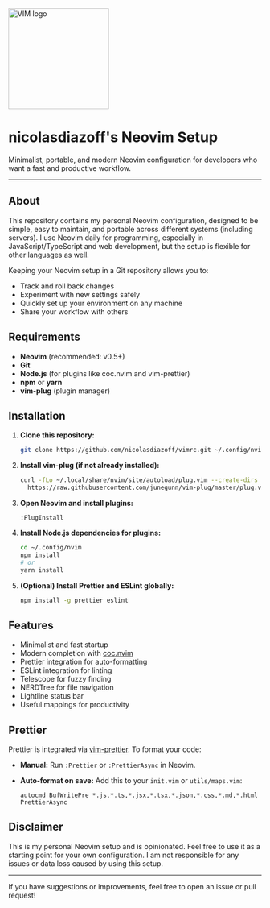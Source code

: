 <img src="https://upload.wikimedia.org/wikipedia/commons/thumb/9/9f/Vimlogo.svg/1022px-Vimlogo.svg.png" alt="VIM logo" style="height: 200px;"/>

# nicolasdiazoff's Neovim Setup

Minimalist, portable, and modern Neovim configuration for developers who want a fast and productive workflow.

---

## About

This repository contains my personal Neovim configuration, designed to be simple, easy to maintain, and portable across different systems (including servers). I use Neovim daily for programming, especially in JavaScript/TypeScript and web development, but the setup is flexible for other languages as well.

Keeping your Neovim setup in a Git repository allows you to:

- Track and roll back changes
- Experiment with new settings safely
- Quickly set up your environment on any machine
- Share your workflow with others

## Requirements

- **Neovim** (recommended: v0.5+)
- **Git**
- **Node.js** (for plugins like coc.nvim and vim-prettier)
- **npm** or **yarn**
- **vim-plug** (plugin manager)

## Installation

1. **Clone this repository:**

   ```sh
   git clone https://github.com/nicolasdiazoff/vimrc.git ~/.config/nvim
   ```

2. **Install vim-plug (if not already installed):**

   ```sh
   curl -fLo ~/.local/share/nvim/site/autoload/plug.vim --create-dirs \
     https://raw.githubusercontent.com/junegunn/vim-plug/master/plug.vim
   ```

3. **Open Neovim and install plugins:**

   ```vim
   :PlugInstall
   ```

4. **Install Node.js dependencies for plugins:**

   ```sh
   cd ~/.config/nvim
   npm install
   # or
   yarn install
   ```

5. **(Optional) Install Prettier and ESLint globally:**

   ```sh
   npm install -g prettier eslint
   ```

## Features

- Minimalist and fast startup
- Modern completion with [coc.nvim](https://github.com/neoclide/coc.nvim)
- Prettier integration for auto-formatting
- ESLint integration for linting
- Telescope for fuzzy finding
- NERDTree for file navigation
- Lightline status bar
- Useful mappings for productivity

## Prettier

Prettier is integrated via [vim-prettier](https://github.com/prettier/vim-prettier). To format your code:

- **Manual:** Run `:Prettier` or `:PrettierAsync` in Neovim.
- **Auto-format on save:** Add this to your `init.vim` or `utils/maps.vim`:

  ```vim
  autocmd BufWritePre *.js,*.ts,*.jsx,*.tsx,*.json,*.css,*.md,*.html PrettierAsync
  ```

## Disclaimer

This is my personal Neovim setup and is opinionated. Feel free to use it as a starting point for your own configuration. I am not responsible for any issues or data loss caused by using this setup.

---

If you have suggestions or improvements, feel free to open an issue or pull request!
